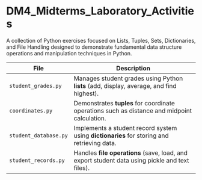 # DM4_Midterms_Laboratory_Activities

A collection of Python exercises focused on Lists, Tuples, Sets, Dictionaries, and File Handling designed to demonstrate fundamental data structure operations and manipulation techniques in Python.

| File                  | Description                                                                                    |
| --------------------- | ---------------------------------------------------------------------------------------------- |
| `student_grades.py`   | Manages student grades using Python **lists** (add, display, average, and find highest).       |
| `coordinates.py`      | Demonstrates **tuples** for coordinate operations such as distance and midpoint calculation.   |
| `student_database.py` | Implements a student record system using **dictionaries** for storing and retrieving data.     |
| `student_records.py`  | Handles **file operations** (save, load, and export student data using pickle and text files). |
